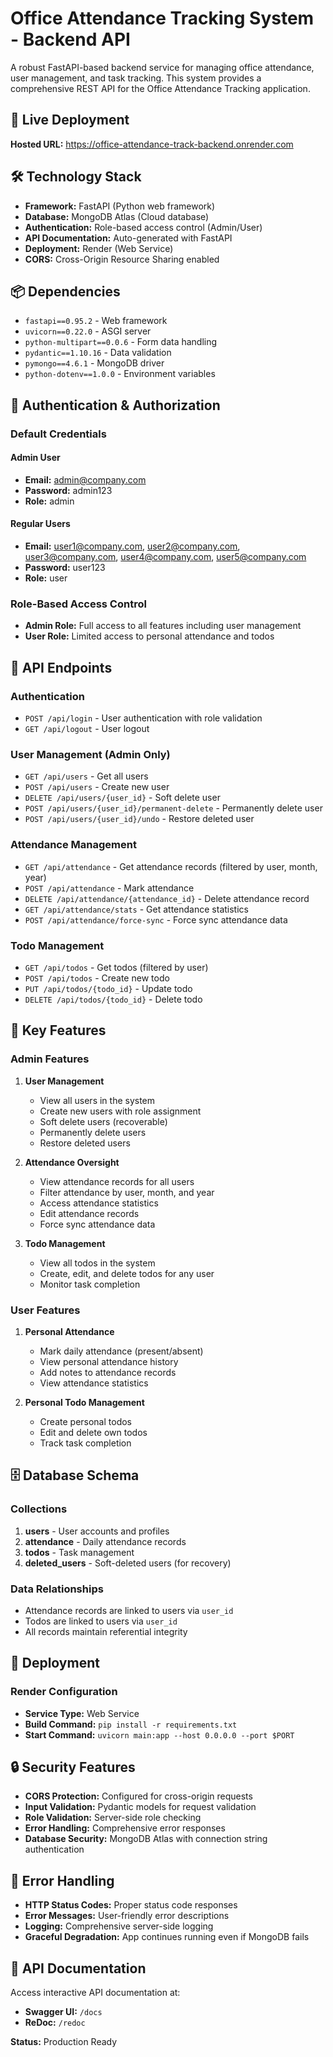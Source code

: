 # Office Attendance Tracking System - Backend API

A robust FastAPI-based backend service for managing office attendance, user management, and task tracking. This system provides a comprehensive REST API for the Office Attendance Tracking application.

## 🚀 Live Deployment

**Hosted URL:** https://office-attendance-track-backend.onrender.com

## 🛠️ Technology Stack

- **Framework:** FastAPI (Python web framework)
- **Database:** MongoDB Atlas (Cloud database)
- **Authentication:** Role-based access control (Admin/User)
- **API Documentation:** Auto-generated with FastAPI
- **Deployment:** Render (Web Service)
- **CORS:** Cross-Origin Resource Sharing enabled

## 📦 Dependencies

- `fastapi==0.95.2` - Web framework
- `uvicorn==0.22.0` - ASGI server
- `python-multipart==0.0.6` - Form data handling
- `pydantic==1.10.16` - Data validation
- `pymongo==4.6.1` - MongoDB driver
- `python-dotenv==1.0.0` - Environment variables


## 🔐 Authentication & Authorization

### Default Credentials

#### Admin User
- **Email:** admin@company.com
- **Password:** admin123
- **Role:** admin

#### Regular Users
- **Email:** user1@company.com, user2@company.com, user3@company.com, user4@company.com, user5@company.com
- **Password:** user123
- **Role:** user

### Role-Based Access Control
- **Admin Role:** Full access to all features including user management
- **User Role:** Limited access to personal attendance and todos

## 📡 API Endpoints

### Authentication
- `POST /api/login` - User authentication with role validation
- `GET /api/logout` - User logout

### User Management (Admin Only)
- `GET /api/users` - Get all users
- `POST /api/users` - Create new user
- `DELETE /api/users/{user_id}` - Soft delete user
- `POST /api/users/{user_id}/permanent-delete` - Permanently delete user
- `POST /api/users/{user_id}/undo` - Restore deleted user

### Attendance Management
- `GET /api/attendance` - Get attendance records (filtered by user, month, year)
- `POST /api/attendance` - Mark attendance
- `DELETE /api/attendance/{attendance_id}` - Delete attendance record
- `GET /api/attendance/stats` - Get attendance statistics
- `POST /api/attendance/force-sync` - Force sync attendance data

### Todo Management
- `GET /api/todos` - Get todos (filtered by user)
- `POST /api/todos` - Create new todo
- `PUT /api/todos/{todo_id}` - Update todo
- `DELETE /api/todos/{todo_id}` - Delete todo

## 🔧 Key Features

### Admin Features
1. **User Management**
   - View all users in the system
   - Create new users with role assignment
   - Soft delete users (recoverable)
   - Permanently delete users
   - Restore deleted users

2. **Attendance Oversight**
   - View attendance records for all users
   - Filter attendance by user, month, and year
   - Access attendance statistics
   - Edit attendance records
   - Force sync attendance data

3. **Todo Management**
   - View all todos in the system
   - Create, edit, and delete todos for any user
   - Monitor task completion

### User Features
1. **Personal Attendance**
   - Mark daily attendance (present/absent)
   - View personal attendance history
   - Add notes to attendance records
   - View attendance statistics

2. **Personal Todo Management**
   - Create personal todos
   - Edit and delete own todos
   - Track task completion

## 🗄️ Database Schema

### Collections
1. **users** - User accounts and profiles
2. **attendance** - Daily attendance records
3. **todos** - Task management
4. **deleted_users** - Soft-deleted users (for recovery)

### Data Relationships
- Attendance records are linked to users via `user_id`
- Todos are linked to users via `user_id`
- All records maintain referential integrity

## 🚀 Deployment

### Render Configuration
- **Service Type:** Web Service
- **Build Command:** `pip install -r requirements.txt`
- **Start Command:** `uvicorn main:app --host 0.0.0.0 --port $PORT`

## 🔒 Security Features

- **CORS Protection:** Configured for cross-origin requests
- **Input Validation:** Pydantic models for request validation
- **Role Validation:** Server-side role checking
- **Error Handling:** Comprehensive error responses
- **Database Security:** MongoDB Atlas with connection string authentication


## 🐛 Error Handling

- **HTTP Status Codes:** Proper status code responses
- **Error Messages:** User-friendly error descriptions
- **Logging:** Comprehensive server-side logging
- **Graceful Degradation:** App continues running even if MongoDB fails

## 📝 API Documentation

Access interactive API documentation at:
- **Swagger UI:** `/docs`
- **ReDoc:** `/redoc`

 
**Status:** Production Ready
